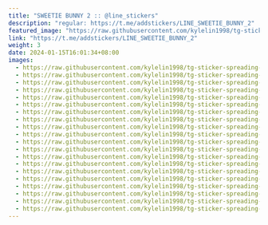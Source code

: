 ```yaml
---
title: "SWEETIE BUNNY 2 :: @line_stickers"
description: "regular: https://t.me/addstickers/LINE_SWEETIE_BUNNY_2"
featured_image: "https://raw.githubusercontent.com/kylelin1998/tg-sticker-spreading-worldwide-images/main/img/72827736-b1dc-4b53-a40d-d63f8bf8c586.jpg"
link: "https://t.me/addstickers/LINE_SWEETIE_BUNNY_2"
weight: 3
date: 2024-01-15T16:01:34+08:00
images:
  - https://raw.githubusercontent.com/kylelin1998/tg-sticker-spreading-worldwide-images/main/img/72827736-b1dc-4b53-a40d-d63f8bf8c586.jpg
  - https://raw.githubusercontent.com/kylelin1998/tg-sticker-spreading-worldwide-images/main/img/b78797d6-bcd2-4d23-8341-a732a5d8baee.jpg
  - https://raw.githubusercontent.com/kylelin1998/tg-sticker-spreading-worldwide-images/main/img/800ce031-678a-4bb8-a6b9-81a42f035cf0.jpg
  - https://raw.githubusercontent.com/kylelin1998/tg-sticker-spreading-worldwide-images/main/img/874dbd1c-621e-45a1-8753-66dfed10b5e9.jpg
  - https://raw.githubusercontent.com/kylelin1998/tg-sticker-spreading-worldwide-images/main/img/4be734fe-b1de-49cd-8e87-875b86e1f6ec.jpg
  - https://raw.githubusercontent.com/kylelin1998/tg-sticker-spreading-worldwide-images/main/img/825c1b31-7bcf-4632-9274-2215ce9bbf06.jpg
  - https://raw.githubusercontent.com/kylelin1998/tg-sticker-spreading-worldwide-images/main/img/642601ea-743a-488f-adf8-09aa280a1b07.jpg
  - https://raw.githubusercontent.com/kylelin1998/tg-sticker-spreading-worldwide-images/main/img/1ea0e39e-e392-4622-8291-d3dde342697e.jpg
  - https://raw.githubusercontent.com/kylelin1998/tg-sticker-spreading-worldwide-images/main/img/2a033f01-a31f-44da-a13b-f290a597f4dd.jpg
  - https://raw.githubusercontent.com/kylelin1998/tg-sticker-spreading-worldwide-images/main/img/e2a5289a-d53d-4941-a0b8-ffe597932131.jpg
  - https://raw.githubusercontent.com/kylelin1998/tg-sticker-spreading-worldwide-images/main/img/8a273077-537a-41d9-bc13-9e6c86a0da85.jpg
  - https://raw.githubusercontent.com/kylelin1998/tg-sticker-spreading-worldwide-images/main/img/1e0fcaa9-1552-4b69-9f5d-b4d2c9ca5004.jpg
  - https://raw.githubusercontent.com/kylelin1998/tg-sticker-spreading-worldwide-images/main/img/eb439ec9-bc44-4a6d-b112-14bd88969c4d.jpg
  - https://raw.githubusercontent.com/kylelin1998/tg-sticker-spreading-worldwide-images/main/img/7924a647-8bd0-4a93-9a7c-a691c996366f.jpg
  - https://raw.githubusercontent.com/kylelin1998/tg-sticker-spreading-worldwide-images/main/img/24365849-b0a3-4c67-9e02-06c7cba3946c.jpg
  - https://raw.githubusercontent.com/kylelin1998/tg-sticker-spreading-worldwide-images/main/img/659fce60-8ccc-4675-a8ea-f918107fba90.jpg
  - https://raw.githubusercontent.com/kylelin1998/tg-sticker-spreading-worldwide-images/main/img/ff286960-a3c0-4949-9ab0-0c6778d67ce1.jpg
  - https://raw.githubusercontent.com/kylelin1998/tg-sticker-spreading-worldwide-images/main/img/bcf110aa-d2da-4bf9-9c2b-2dd38e49b758.jpg
  - https://raw.githubusercontent.com/kylelin1998/tg-sticker-spreading-worldwide-images/main/img/51896736-c872-420f-9f24-016911c97253.jpg
  - https://raw.githubusercontent.com/kylelin1998/tg-sticker-spreading-worldwide-images/main/img/ba6f4ca7-ce2c-426c-ab36-3fa6e5753413.jpg
---
```

